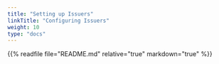 ```yaml
---
title: "Setting up Issuers"
linkTitle: "Configuring Issuers"
weight: 10
type: "docs"
---
```


{{% readfile file="README.md" relative="true" markdown="true" %}}
